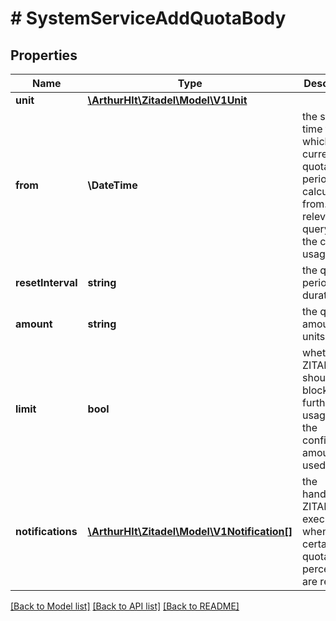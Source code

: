 # # SystemServiceAddQuotaBody

## Properties

Name | Type | Description | Notes
------------ | ------------- | ------------- | -------------
**unit** | [**\ArthurHlt\Zitadel\Model\V1Unit**](V1Unit.md) |  | [optional]
**from** | **\DateTime** | the starting time from which the current quota period is calculated from. This is relevant for querying the current usage. | [optional]
**resetInterval** | **string** | the quota periods duration | [optional]
**amount** | **string** | the quota amount of units | [optional]
**limit** | **bool** | whether ZITADEL should block further usage when the configured amount is used | [optional]
**notifications** | [**\ArthurHlt\Zitadel\Model\V1Notification[]**](V1Notification.md) | the handlers, ZITADEL executes when certain quota percentages are reached | [optional]

[[Back to Model list]](../../README.md#models) [[Back to API list]](../../README.md#endpoints) [[Back to README]](../../README.md)
